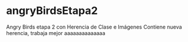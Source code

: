 # angryBirdsEtapa2
Angry Birds etapa 2 con Herencia de Clase e Imágenes
Contiene nueva herencia, trabaja mejor
aaaaaaaaaaaaaa 